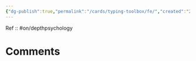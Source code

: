 ```yaml
---
{"dg-publish":true,"permalink":"/cards/typing-toolbox/fe/","created":"2023-02-26T21:13:43.805+01:00","updated":"2023-04-08T13:29:07.839+02:00"}
---
```


Ref :: 
#on/depthpsychology 

# Comments 
<script src="https://utteranc.es/client.js"
        repo="Heart4sides/Comment_Section"
        issue-term="pathname"
        theme="gruvbox-dark"
        crossorigin="anonymous"
        async>
</script>